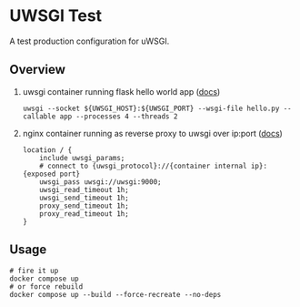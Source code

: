 # UWSGI Test

A test production configuration for uWSGI.

## Overview

1. uwsgi container running flask hello world app ([docs](https://uwsgi-docs.readthedocs.io/en/latest/WSGIquickstart.html#deploying-flask))
    ```shell
    uwsgi --socket ${UWSGI_HOST}:${UWSGI_PORT} --wsgi-file hello.py --callable app --processes 4 --threads 2
    ```
2. nginx container running as reverse proxy to uwsgi over ip:port ([docs](https://nginx.org/en/docs/http/ngx_http_uwsgi_module.html#uwsgi_pass))

    ```text
    location / {
        include uwsgi_params;
        # connect to {uwsgi_protocol}://{container internal ip}:{exposed port}
        uwsgi_pass uwsgi://uwsgi:9000;
        uwsgi_read_timeout 1h;
        uwsgi_send_timeout 1h;
        proxy_send_timeout 1h;
        proxy_read_timeout 1h;
    }
    ```
## Usage

```shell
# fire it up
docker compose up
# or force rebuild
docker compose up --build --force-recreate --no-deps
```